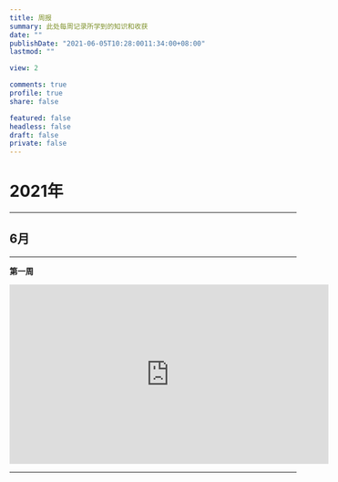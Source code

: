 ```yaml
---
title: 周报
summary: 此处每周记录所学到的知识和收获
date: ""
publishDate: "2021-06-05T10:28:0011:34:00+08:00"
lastmod: ""

view: 2

comments: true
profile: true
share: false

featured: false
headless: false
draft: false
private: false
---
```


# 2021年
---
## 6月
---
**第一周**

<iframe width="560" height="315" src="https://www.youtube.com/embed/pZxL9Q4KiS0" title="YouTube video player" frameborder="0" allow="accelerometer; autoplay; clipboard-write; encrypted-media; gyroscope; picture-in-picture" allowfullscreen></iframe>

---

